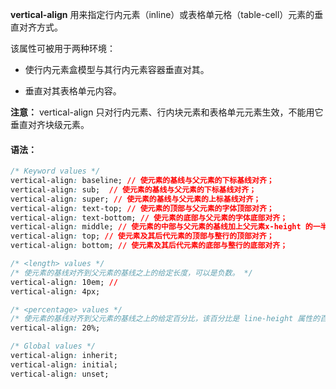 **vertical-align** 用来指定行内元素（inline）或表格单元格（table-cell）元素的垂直对齐方式。

该属性可被用于两种环境：

- 使行内元素盒模型与其行内元素容器垂直对其。

- 垂直对其表格单元内容。

**注意：** vertical-align 只对行内元素、行内块元素和表格单元元素生效，不能用它垂直对齐块级元素。

#### 语法：

```css
/* Keyword values */
vertical-align: baseline; // 使元素的基线与父元素的下标基线对齐；
vertical-align: sub;  // 使元素的基线与父元素的下标基线对齐；
vertical-align: super; // 使元素的基线与父元素的上标基线对齐；
vertical-align: text-top; // 使元素的顶部与父元素的字体顶部对齐；
vertical-align: text-bottom; // 使元素的底部与父元素的字体底部对齐；
vertical-align: middle; // 使元素的中部与父元素的基线加上父元素x-height 的一半对齐；
vertical-align: top; // 使元素及其后代元素的顶部与整行的顶部对齐；
vertical-align: bottom; // 使元素及其后代元素的底部与整行的底部对齐；

/* <length> values */
/* 使元素的基线对齐到父元素的基线之上的给定长度，可以是负数。 */
vertical-align: 10em; //
vertical-align: 4px;

/* <percentage> values */
/* 使元素的基线对齐到父元素的基线之上的给定百分比，该百分比是 line-height 属性的百分比，可以是负数。 */
vertical-align: 20%;

/* Global values */
vertical-align: inherit;
vertical-align: initial;
vertical-align: unset;

```

